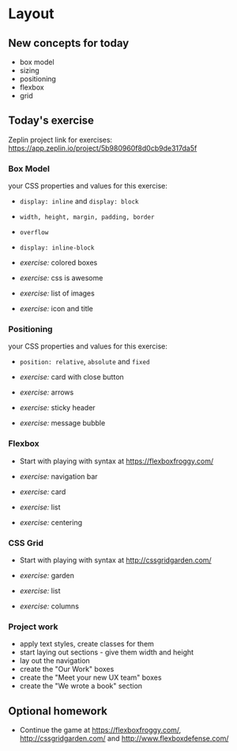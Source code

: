 # Layout

## New concepts for today

- box model
- sizing
- positioning
- flexbox
- grid

## Today's exercise

Zeplin project link for exercises: https://app.zeplin.io/project/5b980960f8d0cb9de317da5f

### Box Model

your CSS properties and values for this exercise:

- `display: inline` and `display: block`
- `width, height, margin, padding, border`
- `overflow`
- `display: inline-block`

- _exercise:_ colored boxes
- _exercise:_ css is awesome
- _exercise:_ list of images
- _exercise:_ icon and title

### Positioning

your CSS properties and values for this exercise:

- `position: relative`, `absolute` and `fixed`

- _exercise:_ card with close button
- _exercise:_ arrows
- _exercise:_ sticky header
- _exercise:_ message bubble

### Flexbox

- Start with playing with syntax at https://flexboxfroggy.com/

- _exercise:_ navigation bar
- _exercise:_ card
- _exercise:_ list
- _exercise:_ centering

### CSS Grid

- Start with playing with syntax at http://cssgridgarden.com/

- _exercise:_ garden
- _exercise:_ list
- _exercise:_ columns

### Project work

- apply text styles, create classes for them
- start laying out sections - give them width and height
- lay out the navigation
- create the "Our Work" boxes
- create the "Meet your new UX team" boxes
- create the "We wrote a book" section

## Optional homework

- Continue the game at https://flexboxfroggy.com/, http://cssgridgarden.com/ and http://www.flexboxdefense.com/
